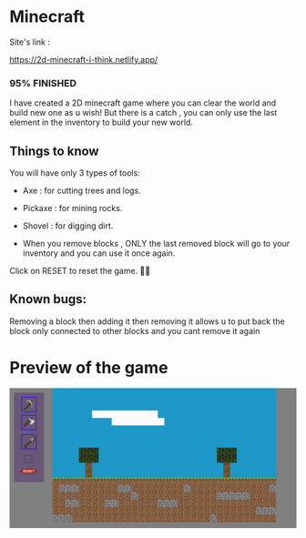 # Minecraft

Site's link :

https://2d-minecraft-i-think.netlify.app/

### 95% FINISHED

I have created a 2D minecraft game where you can clear the world and build new one as u wish!
But there is a catch , you can only use the last element in the inventory to build your new world.

## Things to know

You will have only 3 types of tools:

- Axe : for cutting trees and logs.
- Pickaxe : for mining rocks.
- Shovel : for digging dirt.

- When you remove blocks , ONLY the last removed block will go to your inventory and you can use it once again.

Click on RESET to reset the game. 🐱‍👤

## Known bugs:

Removing a block then adding it then removing it allows u to put back the block only connected to other blocks
and you cant remove it again

# Preview of the game

![Alt text](game.png)
